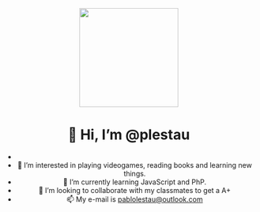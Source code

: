<div id="header" align="center">
   <img src="[https://www.google.com/url?sa=i&url=https%3A%2F%2Ftenor.com%2Fsearch%2Fthumbs-up-kid-meme-gifs&psig=AOvVaw3-TXUhDr2FWu_LN-4piBQG&ust=1666274720914000&source=images&cd=vfe&ved=0CAwQjRxqFwoTCNjfkJi77PoCFQAAAAAdAAAAABAS](http://imgur.com/)" width="200" />
  <h1 align="center">👋 Hi, I’m @plestau</h1>


- 
- 👀 I’m interested in playing videogames, reading books and learning new things.
- 🌱 I’m currently learning JavaScript and PhP.
- 💞️ I’m looking to collaborate with my classmates to get a A+
- 📫 My e-mail is pablolestau@outlook.com

<!---
plestau/plestau is a ✨ special ✨ repository because its `README.md` (this file) appears on your GitHub profile.
You can click the Preview link to take a look at your changes.
--->
